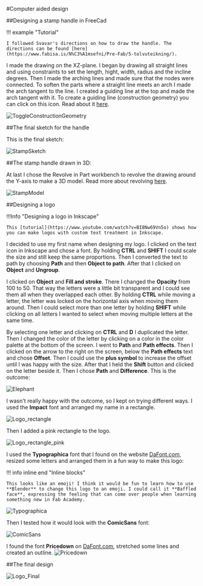 #Computer aided design

##Designing a stamp handle in FreeCad


!!! example "Tutorial"

    I followed Svavar's directions on how to draw the handle. The directions can be found [here](https://www.fabisa.is/N%C3%A1msefni/Pre-Fab/5-tolvuteikning/).  


I made the drawing on the XZ-plane. I began by drawing all straight lines and using constraints to set the length, hight, width, radius and the incline degrees. Then I made the arching lines and made sure that the nodes were connected. To soften the parts where a straight line meets an arch I made the arch tangent to the line. I created a guiding line at the top and made the arch tangent with it. To create a guiding line (construction geometry) you can click on this icon. Read about it [here](https://wiki.freecad.org/Sketcher_ToggleConstruction). 

![ToggleConstructionGeometry](img/ToggleConstructionGeometryIcon.jpg)

##The final sketch for the handle

This is the final sketch:

![StampSketch](img/StampSketch500x514.jpg)

##The stamp handle drawn in 3D:

At last I chose the Revolve in Part workbench to revolve the drawing around the Y-axis to make a 3D model. Read more about revolving [here](https://wiki.freecad.org/Part_Revolve). 

![StampModel](img/StampModelReady300x237.jpg)


##Designing a logo


!!!Info "Designing a logo in Inkscape"
  
    This [tutorial](https://www.youtube.com/watch?v=BI8Nw69Vn5o) shows how you can make logos with custom text treatment in Inkscape.

I decided to use my first name when designing my logo. I clicked on the text icon in Inkscape and chose a font. By holding **CTRL** and **SHIFT** I could scale the size and still keep the same proportions. Then I converted the text to path by choosing **Path** and then **Object to path**. After that I clicked on **Object** and **Ungroup**. 

I clicked on **Object** and **Fill and stroke**. There I changed the **Opacity** from 100 to 50. That way the letters were a little bit transparent and I could see them all when they overlapped each other. By holding **CTRL** while moving a letter, the letter was locked on the horizontal axis when moving them around. Then I could select more than one letter by holding **SHIFT** while clicking on all letters I wanted to select when moving multiple letters at the same time.

By selecting one letter and clicking on **CTRL** and **D** I duplicated the letter. Then I changed the color of the letter by clicking on a color in the color palette at the bottom of the screen. I went to **Path** and **Path effects**. Then I clicked on the arrow to the right on the screen, below the **Path effects** text and chose **Offset**. Then I could use the **plus symbol** to increase the offset until I was happy with the size. After that I held the **Shift** button and clicked on the letter beside it. Then I chose **Path** and **Difference**. This is the outcome:

![Elephant](img/Elephant3.jpg_300X113.jpg)

I wasn't really happy with the outcome, so I kept on trying different ways. I used the **Impact** font and arranged my name in a rectangle. 

![Logo_rectangle](img/Logo_rectangle.jpg)     

Then I added a pink rectangle to the logo.

![Logo_rectangle_pink](img/Logo_rectangle_pink250x257.jpg)

I used the **Typographica** font that I found on the website [DaFont.com](https://www.dafont.com/search.php?q=typographica), resized some letters and arranged them in a fun way to make this logo:


!!! info inline end "Inline blocks"

    This looks like an emoji! I think it would be fun to learn how to use **Blender** to change this logo to an emoji. I could call it **Baffled face**, expressing the feeling that can come over people when learning something new in Fab Academy. 


![Typographica](img/Typographica3.jpg)      

Then I tested how it would look with the **ComicSans** font:

![ComicSans](img/ComicSans.jpg) 


I found the font **Pricedown** on [DaFont.com](https://www.dafont.com/search.php?q=pricedown), stretched some lines and created an outline.
![Pricedown](img/Pricedown_c_300x355.jpg)

##The final design

![Logo_Final](img/Logo_final.jpg)

